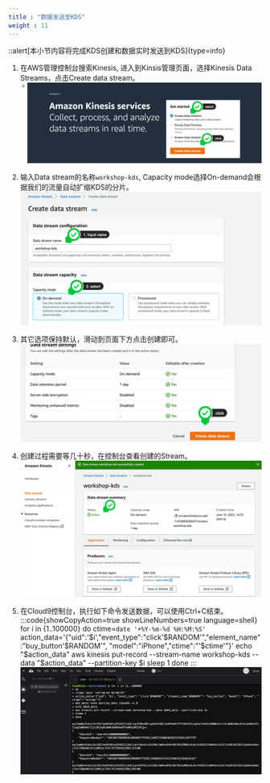 ```yaml
---
title : "数据发送至KDS"
weight : 11
---
```


::alert[本小节内容将完成KDS创建和数据实时发送到KDS]{type=info}

1. 在AWS管理控制台搜索Kinesis, 进入到Kinsis管理页面，选择Kinesis Data Streams，点击Create data stream。![kds-create](/static/imgs/redshift/lab2/kds-create.png)

2. 输入Data stream的名称`workshop-kds`, Capacity mode选择On-demand会根据我们的流量自动扩缩KDS的分片。![kds-create-page-01](/static/imgs/redshift/lab2/kds-create-page-01.png)

3. 其它选项保持默认，滑动到页面下方点击创建即可。![kds-create-page-02](/static/imgs/redshift/lab2/kds-create-page-02.png)

4. 创建过程需要等几十秒，在控制台查看创建的Stream。![kds-create-finish](/static/imgs/redshift/lab2/kds-create-finish.png)

5. 在Cloud9控制台，执行如下命令发送数据，可以使用Ctrl+C结束。
:::code{showCopyAction=true showLineNumbers=true language=shell}
for i in {1..100000}
do
ctime=`date '+%Y-%m-%d %H:%M:%S'`
action_data='{"uid":'$i',"event_type":"click'$RANDOM'","element_name":"buy_button'$RANDOM'", "model":"iPhone","ctime":"'$ctime'"}'
echo "$action_data"
aws kinesis put-record --stream-name workshop-kds --data "$action_data" --partition-key $i
sleep 1
done
:::
![kds-send-data](/static/imgs/redshift/lab2/kds-send-data.png)
